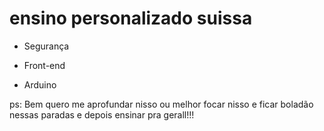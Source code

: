 # ensino personalizado suissa

* Segurança

* Front-end

* Arduino

ps: Bem quero me aprofundar nisso ou melhor focar nisso e ficar boladão nessas paradas e depois ensinar pra gerall!!!
